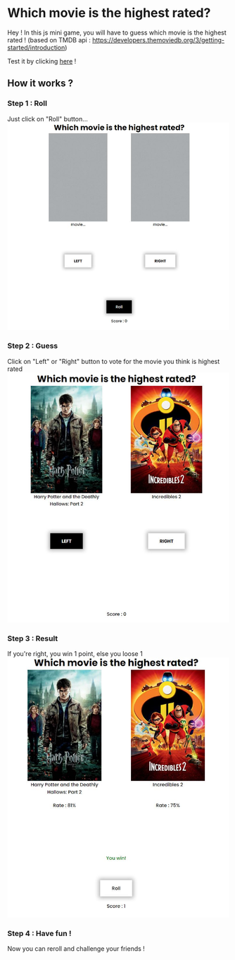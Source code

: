 ﻿# Which movie is the highest rated?

Hey !
In this js mini game, you will have to guess which movie is the highest rated ! (based on TMDB api : https://developers.themoviedb.org/3/getting-started/introduction)

Test it by clicking [here](https://guess-movie-rate.nicolasbordeaux.tk/) !

## How it works ?

### Step 1 : Roll
Just click on "Roll" button...
![step1](img/example1.JPG)

### Step 2 : Guess
Click on "Left" or "Right" button to vote for the movie you think is highest rated
![step2](img/example2.JPG)

### Step 3 : Result
If you're right, you win 1 point, else you loose 1
![step3](img/example3.JPG)

### Step 4 : Have fun !
Now you can reroll and challenge your friends !
